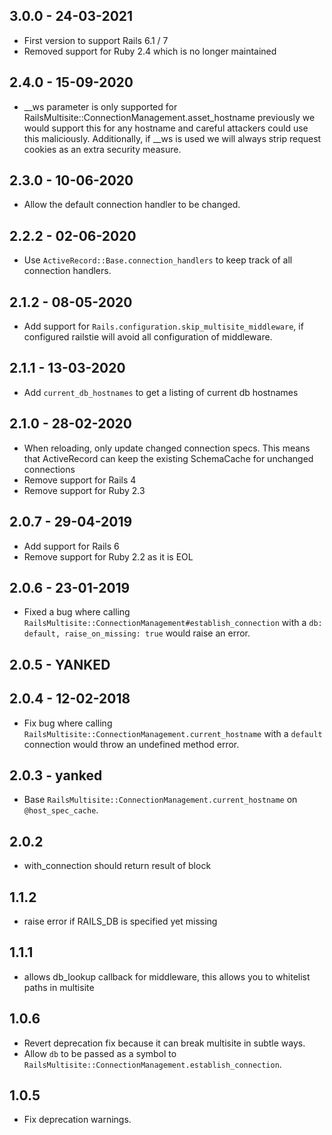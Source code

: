 ## 3.0.0 - 24-03-2021

 * First version to support Rails 6.1 / 7
 * Removed support for Ruby 2.4 which is no longer maintained

## 2.4.0 - 15-09-2020

 * __ws parameter is only supported for RailsMultisite::ConnectionManagement.asset_hostname
   previously we would support this for any hostname and careful attackers could use this
   maliciously. Additionally, if __ws is used we will always strip request cookies as an
   extra security measure.

## 2.3.0 - 10-06-2020

 * Allow the default connection handler to be changed.

## 2.2.2 - 02-06-2020

 * Use `ActiveRecord::Base.connection_handlers` to keep track of all connection handlers.

## 2.1.2 - 08-05-2020

 * Add support for `Rails.configuration.skip_multisite_middleware`, if configured railstie will avoid
 all configuration of middleware.

## 2.1.1 - 13-03-2020

 * Add `current_db_hostnames` to get a listing of current db hostnames

## 2.1.0 - 28-02-2020

 * When reloading, only update changed connection specs. This means that ActiveRecord can keep the existing SchemaCache for unchanged connections
 * Remove support for Rails 4
 * Remove support for Ruby 2.3

## 2.0.7 - 29-04-2019

 * Add support for Rails 6
 * Remove support for Ruby 2.2 as it is EOL

## 2.0.6 - 23-01-2019

  * Fixed a bug where calling `RailsMultisite::ConnectionManagement#establish_connection`
    with a `db: default, raise_on_missing: true` would raise an error.

## 2.0.5 - YANKED

## 2.0.4 - 12-02-2018

  * Fix bug where calling `RailsMultisite::ConnectionManagement.current_hostname`
    with a `default` connection would throw an undefined method error.

## 2.0.3 - yanked

  * Base `RailsMultisite::ConnectionManagement.current_hostname` on `@host_spec_cache`.

## 2.0.2

  * with_connection should return result of block

## 1.1.2

  * raise error if RAILS_DB is specified yet missing

## 1.1.1

  * allows db_lookup callback for middleware, this allows you to whitelist paths in multisite

## 1.0.6

  * Revert deprecation fix because it can break multisite in subtle ways.
  * Allow `db` to be passed as a symbol to `RailsMultisite::ConnectionManagement.establish_connection`.

## 1.0.5

  * Fix deprecation warnings.
